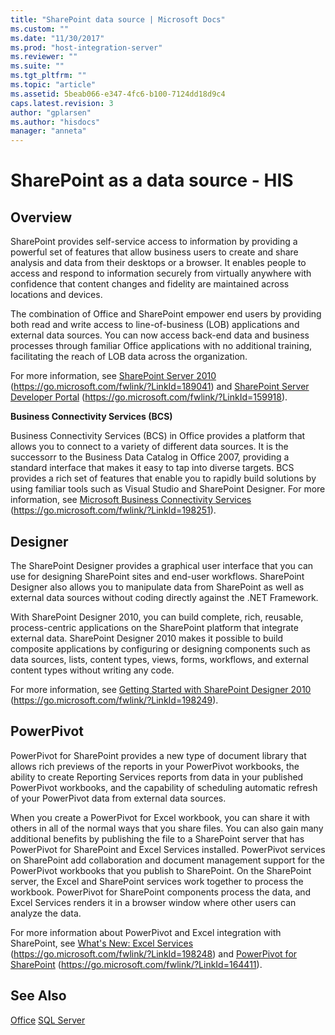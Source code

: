 ```yaml
---
title: "SharePoint data source | Microsoft Docs"
ms.custom: ""
ms.date: "11/30/2017"
ms.prod: "host-integration-server"
ms.reviewer: ""
ms.suite: ""
ms.tgt_pltfrm: ""
ms.topic: "article"
ms.assetid: 5beab066-e347-4fc6-b100-7124dd18d9c4
caps.latest.revision: 3
author: "gplarsen"
ms.author: "hisdocs"
manager: "anneta"
---
```

# SharePoint as a data source - HIS

## Overview
SharePoint provides self-service access to information by providing a powerful set of features that allow business users to create and share analysis and data from their desktops or a browser. It enables people to access and respond to information securely from virtually anywhere with confidence that content changes and fidelity are maintained across locations and devices.

The combination of Office and SharePoint empower end users by providing both read and write access to line-of-business (LOB) applications and external data sources. You can now access back-end data and business processes through familiar Office applications with no additional training, facilitating the reach of LOB data across the organization.

 For more information, see [SharePoint Server 2010](https://go.microsoft.com/fwlink/?LinkId=189041) (https://go.microsoft.com/fwlink/?LinkId=189041) and [SharePoint Server Developer Portal](https://go.microsoft.com/fwlink/?LinkId=159918) (https://go.microsoft.com/fwlink/?LinkId=159918).

 **Business Connectivity Services (BCS)**

 Business Connectivity Services (BCS) in Office provides a platform that allows you to connect to a variety of different data sources. It is the successorr to the Business Data Catalog in Office 2007, providing a standard interface that makes it easy to tap into diverse targets. BCS provides a rich set of features that enable you to rapidly build solutions by using familiar tools such as Visual Studio and SharePoint Designer. For more information, see [Microsoft Business Connectivity Services](https://go.microsoft.com/fwlink/?LinkId=198251) (https://go.microsoft.com/fwlink/?LinkId=198251).

## Designer
The SharePoint Designer provides a graphical user interface that you can use for designing SharePoint sites and end-user workflows. SharePoint Designer also allows you to manipulate data from SharePoint as well as external data sources without coding directly against the .NET Framework.

 With SharePoint Designer 2010, you can build complete, rich, reusable, process-centric applications on the SharePoint platform that integrate external data. SharePoint Designer 2010 makes it possible to build composite applications by configuring or designing components such as data sources, lists, content types, views, forms, workflows, and external content types without writing any code.

 For more information, see [Getting Started with SharePoint Designer 2010](https://go.microsoft.com/fwlink/?LinkId=198249) (https://go.microsoft.com/fwlink/?LinkId=198249).

## PowerPivot
PowerPivot for SharePoint provides a new type of document library that allows rich previews of the reports in your PowerPivot workbooks, the ability to create Reporting Services reports from data in your published PowerPivot workbooks, and the capability of scheduling automatic refresh of your PowerPivot data from external data sources.

 When you create a PowerPivot for Excel workbook, you can share it with others in all of the normal ways that you share files. You can also gain many additional benefits by publishing the file to a SharePoint server that has PowerPivot for SharePoint and Excel Services installed. PowerPivot services on SharePoint add collaboration and document management support for the PowerPivot workbooks that you publish to SharePoint. On the SharePoint server, the Excel and SharePoint services work together to process the workbook. PowerPivot for SharePoint components process the data, and Excel Services renders it in a browser window where other users can analyze the data.

 For more information about PowerPivot and Excel integration with SharePoint, see [What's New: Excel Services](https://go.microsoft.com/fwlink/?LinkId=198248) (https://go.microsoft.com/fwlink/?LinkId=198248) and [PowerPivot for SharePoint](https://go.microsoft.com/fwlink/?LinkId=164411) (https://go.microsoft.com/fwlink/?LinkId=164411).

## See Also
 [Office](../core/office2.md)
 [SQL Server](../core/sql-server2.md)